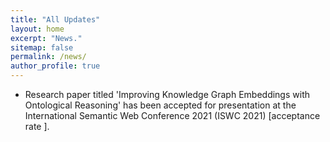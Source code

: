 ```yaml
---
title: "All Updates"
layout: home
excerpt: "News."
sitemap: false
permalink: /news/
author_profile: true
---
```



* Research paper titled 'Improving Knowledge Graph Embeddings with Ontological Reasoning' has been accepted for presentation at the International Semantic Web Conference 2021 (ISWC 2021) [acceptance rate ].
